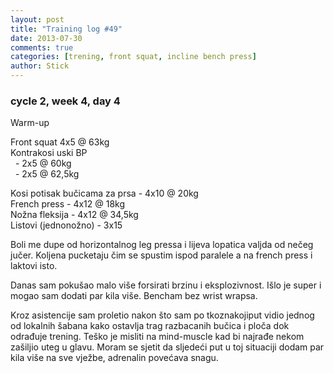 ```yaml
---
layout: post
title: "Training log #49"
date: 2013-07-30
comments: true
categories: [trening, front squat, incline bench press]
author: Stick
---
```


### cycle 2, week 4, day 4

Warm-up  

Front squat 4x5 @ 63kg  
Kontrakosi uski BP  
&nbsp; - 2x5 @ 60kg  
&nbsp; - 2x5 @ 62,5kg  

Kosi potisak bučicama za prsa - 4x10 @ 20kg  
French press - 4x12 @ 18kg   
Nožna fleksija - 4x12 @ 34,5kg    
Listovi (jednonožno) - 3x15    

Boli me dupe od horizontalnog leg pressa i lijeva lopatica valjda od nečeg jučer. Koljena pucketaju čim se spustim ispod paralele a na french press i laktovi isto.

Danas sam pokušao malo više forsirati brzinu i eksplozivnost. Išlo je super i mogao sam dodati par kila više. Bencham bez wrist wrapsa.

Kroz asistencije sam proletio nakon što sam po tkoznakojiput vidio jednog od lokalnih šabana kako ostavlja trag razbacanih bučica i ploča dok odrađuje trening. Teško je misliti na mind-muscle kad bi najrađe nekom zašiljio uteg u glavu. Moram se sjetit da sljedeći put u toj situaciji dodam par kila više na sve vježbe, adrenalin povećava snagu. 